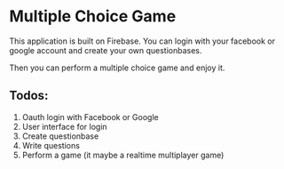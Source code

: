 # Multiple Choice Game

This application is built on Firebase.  You can login with your facebook or google account and create your own questionbases.

Then you can perform a multiple choice game and enjoy it.

## Todos:
1. Oauth login with Facebook or Google
2. User interface for login
3. Create questionbase
4. Write questions
5. Perform a game (it maybe a realtime multiplayer game)